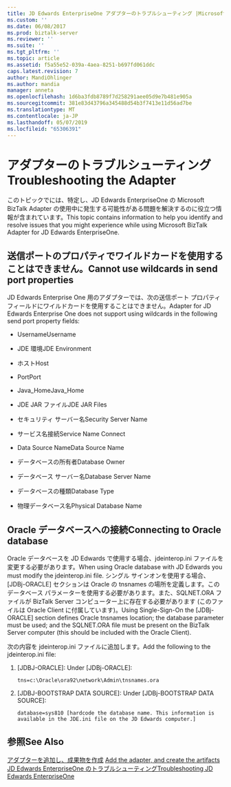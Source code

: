 ```yaml
---
title: JD Edwards EnterpriseOne アダプターのトラブルシューティング |Microsoft Docs
ms.custom: ''
ms.date: 06/08/2017
ms.prod: biztalk-server
ms.reviewer: ''
ms.suite: ''
ms.tgt_pltfrm: ''
ms.topic: article
ms.assetid: f5a55e52-039a-4aea-8251-b697fd061ddc
caps.latest.revision: 7
author: MandiOhlinger
ms.author: mandia
manager: anneta
ms.openlocfilehash: 1d6ba3fdb8789f7d258291aee05d9e7b481e905a
ms.sourcegitcommit: 381e83d43796a345488d54b3f7413e11d56ad7be
ms.translationtype: MT
ms.contentlocale: ja-JP
ms.lasthandoff: 05/07/2019
ms.locfileid: "65306391"
---
```

# <a name="troubleshooting-the-adapter"></a><span data-ttu-id="1e9f1-102">アダプターのトラブルシューティング</span><span class="sxs-lookup"><span data-stu-id="1e9f1-102">Troubleshooting the Adapter</span></span>
<span data-ttu-id="1e9f1-103">このトピックでには、特定し、JD Edwards EnterpriseOne の Microsoft BizTalk Adapter の使用中に発生する可能性がある問題を解決するのに役立つ情報が含まれています。</span><span class="sxs-lookup"><span data-stu-id="1e9f1-103">This topic contains information to help you identify and resolve issues that you might experience while using Microsoft BizTalk Adapter for JD Edwards EnterpriseOne.</span></span>  
  
## <a name="cannot-use-wildcards-in-send-port-properties"></a><span data-ttu-id="1e9f1-104">送信ポートのプロパティでワイルドカードを使用することはできません。</span><span class="sxs-lookup"><span data-stu-id="1e9f1-104">Cannot use wildcards in send port properties</span></span>  
 <span data-ttu-id="1e9f1-105">JD Edwards Enterprise One 用のアダプターでは、次の送信ポート プロパティ フィールドにワイルドカードを使用することはできません。</span><span class="sxs-lookup"><span data-stu-id="1e9f1-105">Adapter for JD Edwards Enterprise One does not support using wildcards in the following send port property fields:</span></span>  
  
-   <span data-ttu-id="1e9f1-106">Username</span><span class="sxs-lookup"><span data-stu-id="1e9f1-106">Username</span></span>  
  
-   <span data-ttu-id="1e9f1-107">JDE 環境</span><span class="sxs-lookup"><span data-stu-id="1e9f1-107">JDE Environment</span></span>  
  
-   <span data-ttu-id="1e9f1-108">ホスト</span><span class="sxs-lookup"><span data-stu-id="1e9f1-108">Host</span></span>  
  
-   <span data-ttu-id="1e9f1-109">Port</span><span class="sxs-lookup"><span data-stu-id="1e9f1-109">Port</span></span>  
  
-   <span data-ttu-id="1e9f1-110">Java_Home</span><span class="sxs-lookup"><span data-stu-id="1e9f1-110">Java_Home</span></span>  
  
-   <span data-ttu-id="1e9f1-111">JDE JAR ファイル</span><span class="sxs-lookup"><span data-stu-id="1e9f1-111">JDE JAR Files</span></span>  
  
-   <span data-ttu-id="1e9f1-112">セキュリティ サーバー名</span><span class="sxs-lookup"><span data-stu-id="1e9f1-112">Security Server Name</span></span>  
  
-   <span data-ttu-id="1e9f1-113">サービス名接続</span><span class="sxs-lookup"><span data-stu-id="1e9f1-113">Service Name Connect</span></span>  
  
-   <span data-ttu-id="1e9f1-114">Data Source Name</span><span class="sxs-lookup"><span data-stu-id="1e9f1-114">Data Source Name</span></span>  
  
-   <span data-ttu-id="1e9f1-115">データベースの所有者</span><span class="sxs-lookup"><span data-stu-id="1e9f1-115">Database Owner</span></span>  
  
-   <span data-ttu-id="1e9f1-116">データベース サーバー名</span><span class="sxs-lookup"><span data-stu-id="1e9f1-116">Database Server Name</span></span>  
  
-   <span data-ttu-id="1e9f1-117">データベースの種類</span><span class="sxs-lookup"><span data-stu-id="1e9f1-117">Database Type</span></span>  
  
-   <span data-ttu-id="1e9f1-118">物理データベース名</span><span class="sxs-lookup"><span data-stu-id="1e9f1-118">Physical Database Name</span></span>  
  
## <a name="connecting-to-oracle-database"></a><span data-ttu-id="1e9f1-119">Oracle データベースへの接続</span><span class="sxs-lookup"><span data-stu-id="1e9f1-119">Connecting to Oracle database</span></span>  
 <span data-ttu-id="1e9f1-120">Oracle データベースを JD Edwards で使用する場合、jdeinterop.ini ファイルを変更する必要があります。</span><span class="sxs-lookup"><span data-stu-id="1e9f1-120">When using Oracle database with JD Edwards you must modify the jdeinterop.ini file.</span></span> <span data-ttu-id="1e9f1-121">シングル サインオンを使用する場合、[JDBj-ORACLE] セクションは Oracle の tnsnames の場所を定義します。このデータベース パラメーターを使用する必要があります。また、SQLNET.ORA ファイルが BizTalk Server コンピューター上に存在する必要があります (このファイルは Oracle Client に付属しています)。</span><span class="sxs-lookup"><span data-stu-id="1e9f1-121">Using Single-Sign-On the [JDBj-ORACLE] section defines Oracle tnsnames location; the database parameter must be used; and the SQLNET.ORA file must be present on the BizTalk Server computer (this should be included with the Oracle Client).</span></span>  
  
 <span data-ttu-id="1e9f1-122">次の内容を jdeinterop.ini ファイルに追加します。</span><span class="sxs-lookup"><span data-stu-id="1e9f1-122">Add the following to the jdeinterop.ini file:</span></span>  
  
1.  <span data-ttu-id="1e9f1-123">[JDBJ-ORACLE]: </span><span class="sxs-lookup"><span data-stu-id="1e9f1-123">Under [JDBj-ORACLE]:</span></span>  
  
    ```  
    tns=c:\Oracle\ora92\network\Admin\tnsnames.ora  
    ```  
  
2.  <span data-ttu-id="1e9f1-124">[JDBJ-BOOTSTRAP DATA SOURCE]: </span><span class="sxs-lookup"><span data-stu-id="1e9f1-124">Under [JDBj-BOOTSTRAP DATA SOURCE]:</span></span>  
  
    ```  
    database=sys810 [hardcode the database name. This information is available in the JDE.ini file on the JD Edwards computer.]  
    ```  
  
## <a name="see-also"></a><span data-ttu-id="1e9f1-125">参照</span><span class="sxs-lookup"><span data-stu-id="1e9f1-125">See Also</span></span>  
 <span data-ttu-id="1e9f1-126">[アダプターを追加し、成果物を作成](../core/adding-biztalk-adapter-for-jd-edwards-enterpriseone.md) </span><span class="sxs-lookup"><span data-stu-id="1e9f1-126">[Add the adapter, and create the artifacts](../core/adding-biztalk-adapter-for-jd-edwards-enterpriseone.md) </span></span>  
 [<span data-ttu-id="1e9f1-127">JD Edwards EnterpriseOne のトラブルシューティング</span><span class="sxs-lookup"><span data-stu-id="1e9f1-127">Troubleshooting JD Edwards EnterpriseOne</span></span>](../core/troubleshooting-jd-edwards-enterpriseone.md)